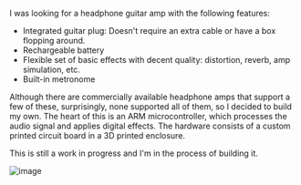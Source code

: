 I was looking for a headphone guitar amp with the following features:

- Integrated guitar plug: Doesn't require an extra cable or have a box
  flopping around.
- Rechargeable battery
- Flexible set of basic effects with decent quality: distortion, reverb,
  amp simulation, etc.
- Built-in metronome

Although there are commercially available headphone amps that support a few of
these, surprisingly, none supported all of them, so I decided to build my own.
The heart of this is an ARM microcontroller, which processes the audio signal
and applies digital effects. The hardware consists of a custom printed circuit
board in a 3D printed enclosure.

This is still a work in progress and I'm in the process of building it.

![image](https://user-images.githubusercontent.com/1145212/74165936-ae73cd80-4bda-11ea-834e-933c16f151d0.png)
